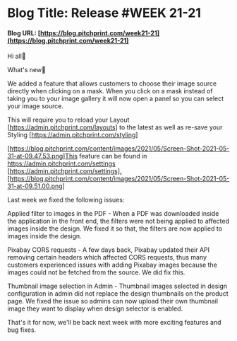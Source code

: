 # **Blog Title**: Release #WEEK 21-21

#### **Blog URL:** [https://blog.pitchprint.com/week21-21](https://blog.pitchprint.com/week21-21)

Hi all👋

What's new🚀

We added a feature that allows customers to choose their image source directly when clicking on a mask. When you click on a mask instead of
taking you to your image gallery it will now open a panel so you can select your image source.

This will require you to reload your Layout [https://admin.pitchprint.com/layouts] to the latest as well as re-save your Styling
[https://admin.pitchprint.com/styling]

[https://blog.pitchprint.com/content/images/2021/05/Screen-Shot-2021-05-31-at-09.47.53.png]This feature can be found in
https://admin.pitchprint.com/settings
[https://admin.pitchprint.com/settings].[https://blog.pitchprint.com/content/images/2021/05/Screen-Shot-2021-05-31-at-09.51.00.png]

Last week we fixed the following issues:

Applied filter to images in the PDF - When a PDF was downloaded inside the application in the front end, the filters were not being applied
to affected images inside the design. We fixed it so that, the filters are now applied to images inside the design.

Pixabay CORS requests - A few days back, Pixabay updated their API removing certain headers which affected CORS requests, thus many
customers experienced issues with adding Pixabay images because the images could not be fetched from the source. We did fix this.

Thumbnail image selection in Admin - Thumbnail images selected in design configuration in admin did not replace the design thumbnails on the
product page. We fixed the issue so admins can now upload their own thumbnail image they want to display when design selector is enabled.

That's it for now, we'll be back next week with more exciting features and bug fixes.

